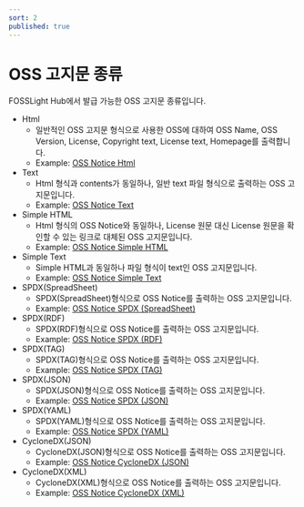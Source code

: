 ```yaml
---
sort: 2
published: true
---
```


# OSS 고지문 종류
FOSSLight Hub에서 발급 가능한 OSS 고지문 종류입니다.
- Html
  - 일반적인 OSS 고지문 형식으로 사용한 OSS에 대하여 OSS Name, OSS Version, License, Copyright text, License text, Homepage를 출력합니다.
  - Example: [OSS Notice Html](../../oss_notice_format/OSSNotice-4022_Sample%20Project_2021_20211230211005.html)
- Text
  - Html 형식과 contents가 동일하나, 일반 text 파일 형식으로 출력하는 OSS 고지문입니다.
  - Example: [OSS Notice Text](oss_notice_format/OSSNotice-4022_Sample%20Project_2021_20211230211005.txt)
- Simple HTML
  - Html 형식의 OSS Notice와 동일하나, License 원문 대신 License 원문을 확인할 수 있는 링크로 대체된 OSS 고지문입니다. 
  - Example: [OSS Notice Simple HTML](../../oss_notice_format/simple_OSSNotice-4022_Sample%20Project_2021_20211230211010.html)
- Simple Text
  - Simple HTML과 동일하나 파일 형식이 text인 OSS 고지문입니다.
  - Example: [OSS Notice Simple Text](oss_notice_format/simple_OSSNotice-4022_Sample%20Project_2021_20211230211010.txt)
- SPDX(SpreadSheet)
  - SPDX(SpreadSheet)형식으로 OSS Notice를 출력하는 OSS 고지문입니다.
  - Example: [OSS Notice SPDX (SpreadSheet)](../../oss_notice_format/SPDXRdf-SampleProject-2021_20211230.xls)
- SPDX(RDF)
  - SPDX(RDF)형식으로 OSS Notice를 출력하는 OSS 고지문입니다.
  - Example: [OSS Notice SPDX (RDF)](../../oss_notice_format/SPDXRdf-SampleProject-2021_20211230.rdf)
- SPDX(TAG)
  - SPDX(TAG)형식으로 OSS Notice를 출력하는 OSS 고지문입니다.
  - Example: [OSS Notice SPDX (TAG)](../../oss_notice_format/SPDXRdf-SampleProject-2021_20211230.tag) 
- SPDX(JSON)
  - SPDX(JSON)형식으로 OSS Notice를 출력하는 OSS 고지문입니다.
  - Example: [OSS Notice SPDX (JSON)](../../oss_notice_format/SPDXRdf-SampleProject-2021_20211230.json)
- SPDX(YAML)
  - SPDX(YAML)형식으로 OSS Notice를 출력하는 OSS 고지문입니다.
  - Example: [OSS Notice SPDX (YAML)](../../oss_notice_format/SPDXRdf-SampleProject-2021_20211230.yaml)
- CycloneDX(JSON)
  - CycloneDX(JSON)형식으로 OSS Notice를 출력하는 OSS 고지문입니다.
  - Example: [OSS Notice CycloneDX (JSON)](../../oss_notice_format/CycloneDX-testproject.json)
- CycloneDX(XML)
  - CycloneDX(XML)형식으로 OSS Notice를 출력하는 OSS 고지문입니다.
  - Example: [OSS Notice CycloneDX (XML)](../../oss_notice_format/CycloneDX-testproject.xml)


